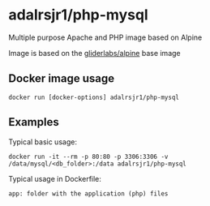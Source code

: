 # adalrsjr1/php-mysql

Multiple purpose Apache and PHP image based on Alpine

Image is based on the [gliderlabs/alpine](https://registry.hub.docker.com/u/gliderlabs/alpine/) base image

## Docker image usage

```
docker run [docker-options] adalrsjr1/php-mysql
```

## Examples

Typical basic usage:

```
docker run -it --rm -p 80:80 -p 3306:3306 -v /data/mysql/<db_folder>:/data adalrsjr1/php-mysql
```

Typical usage in Dockerfile:

```
app: folder with the application (php) files

```


